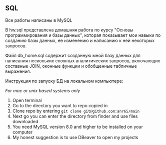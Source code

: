 ## SQL
 
Все работы написаны в MySQL

В hw.sql представлена домашняя работа по курсу "Основы программирования и базы данных", которая показывает мои навыки по созданию базы данных, ее изменению и написанию к ней некоторых запросов.

Файл db_home.sql содержит созданную мной базу данных для написания нескольких сложных аналитических запросов, включающих составные JOIN, оконные функции и обобщенные табличные выражения.

Инструкция по запуску БД на локальном компьютере:

*For mac or unix based systems only*
1. Open terminal
2. Go to the directory you want to repo copied in
3. Clone repo by entering `git clone git@github.com:anr65/main`
4. Next go you can enter the directory from finder and use files downloaded
5. You need MySQL version 8.0 and higher to be installed on your computer
6. My honest suggestion is to use DBeaver to open my projects
